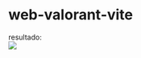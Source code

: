 # web-valorant-vite

resultado: <br>
<img src="https://media.discordapp.net/attachments/701164137081733201/1008785764080963645/unknown.png?width=1317&height=652"/>
